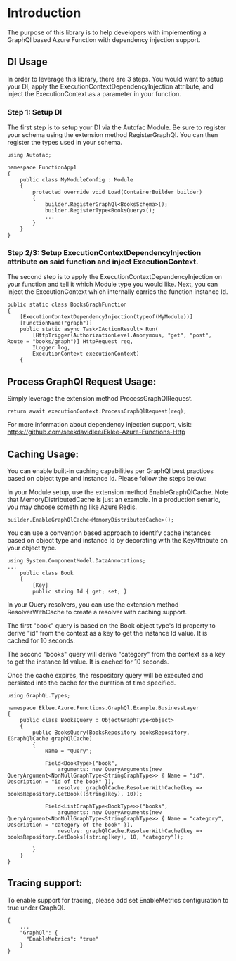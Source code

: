# Introduction

The purpose of this library is to help developers with implementing a GraphQl based Azure Function with dependency injection support.

## DI Usage

In order to leverage this library, there are 3 steps. You would want to setup your DI, apply the ExecutionContextDependencyInjection attribute, and inject the ExecutionContext as a parameter in your function.

### Step 1: Setup DI

The first step is to setup your DI via the Autofac Module. Be sure to register your schema using the extension method RegisterGraphQl. You can then register the types used in your schema.

```
using Autofac;

namespace FunctionApp1
{
    public class MyModuleConfig : Module
    {
        protected override void Load(ContainerBuilder builder)
        {
            builder.RegisterGraphQl<BooksSchema>();
            builder.RegisterType<BooksQuery>();
            ...
        }
    }
}
```

### Step 2/3: Setup ExecutionContextDependencyInjection attribute on said function and inject ExecutionContext.

The second step is to apply the ExecutionContextDependencyInjection on your function and tell it which Module type you would like. Next, you can inject the ExecutionContext which internally carries the function instance Id.

```
public static class BooksGraphFunction
{
    [ExecutionContextDependencyInjection(typeof(MyModule))]
    [FunctionName("graph")]
    public static async Task<IActionResult> Run(
        [HttpTrigger(AuthorizationLevel.Anonymous, "get", "post", Route = "books/graph")] HttpRequest req,
        ILogger log,
        ExecutionContext executionContext)
    {	
```

## Process GraphQl Request Usage:

Simply leverage the extension method ProcessGraphQlRequest. 

```
return await executionContext.ProcessGraphQlRequest(req);
```

For more information about dependency injection support, visit: https://github.com/seekdavidlee/Eklee-Azure-Functions-Http

## Caching Usage:

You can enable built-in caching capabilities per GraphQl best practices based on object type and instance Id. Please follow the steps below:

In your Module setup, use the extension method EnableGraphQlCache. Note that MemoryDistributedCache is just an example. In a production senario, you may choose something like Azure Redis.

```
builder.EnableGraphQlCache<MemoryDistributedCache>();
```

You can use a convention based approach to identify cache instances based on object type and instance Id by decorating with the KeyAttribute on your object type.

```
using System.ComponentModel.DataAnnotations;
...
    public class Book
    {
        [Key]
        public string Id { get; set; }
```

In your Query resolvers, you can use the extension method ResolverWithCache to create a resolver with caching support. 

The first "book" query is based on the Book object type's Id property to derive "id" from the context as a key to get the instance Id value. It is cached for 10 seconds.

The second "books" query will derive "category" from the context as a key to get the instance Id value. It is cached for 10 seconds.

Once the cache expires, the respository query will be executed and persisted into the cache for the duration of time specified.

```
using GraphQL.Types;

namespace Eklee.Azure.Functions.GraphQl.Example.BusinessLayer
{
    public class BooksQuery : ObjectGraphType<object>
    {
        public BooksQuery(BooksRepository booksRepository, IGraphQlCache graphQlCache)
        {
            Name = "Query";

            Field<BookType>("book",
                arguments: new QueryArguments(new QueryArgument<NonNullGraphType<StringGraphType>> { Name = "id", Description = "id of the book" }),
                resolve: graphQlCache.ResolverWithCache(key => booksRepository.GetBook((string)key), 10));

            Field<ListGraphType<BookType>>("books",
                arguments: new QueryArguments(new QueryArgument<NonNullGraphType<StringGraphType>> { Name = "category", Description = "category of the book" }),
                resolve: graphQlCache.ResolverWithCache(key => booksRepository.GetBooks((string)key), 10, "category"));

        }
    }
}
```

## Tracing support:

To enable support for tracing, please add set EnableMetrics configuration to true under GraphQl.

```
{
    ...
    "GraphQl": {
      "EnableMetrics": "true" 
    } 
}
```